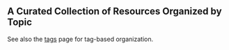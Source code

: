 ## A Curated Collection of Resources Organized by Topic

See also the [tags](tags.md) page for tag-based organization.
